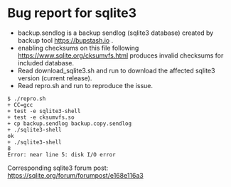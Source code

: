 # Bug report for sqlite3

- backup.sendlog is a backup sendlog (sqlite3 database) created by backup tool https://bupstash.io .
- enabling checksums on this file following https://www.sqlite.org/cksumvfs.html produces invalid checksums for included database.
- Read download_sqlite3.sh and run to download the affected sqlite3 version (current release).
- Read repro.sh and run to reproduce the issue.

```
$ ./repro.sh
+ CC=gcc
+ test -e sqlite3-shell
+ test -e cksumvfs.so
+ cp backup.sendlog backup.copy.sendlog
+ ./sqlite3-shell
ok
+ ./sqlite3-shell
8
Error: near line 5: disk I/O error
```

Corresponding sqlite3 forum post: https://sqlite.org/forum/forumpost/e168e116a3